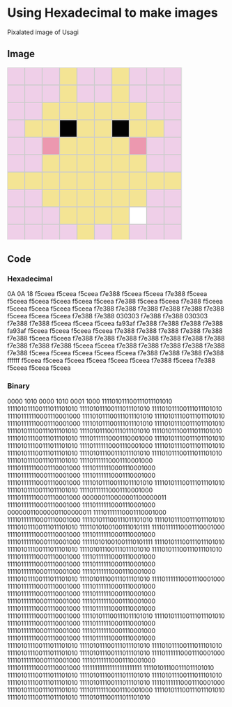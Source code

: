 # Using Hexadecimal to make images

Pixalated image of Usagi

## Image

![Pixel Usagi](../images/pixel-usagi.png)

## Code 

### Hexadecimal

0A
0A
18
f5ceea f5ceea f5ceea f7e388 f5ceea f5ceea f7e388 f5ceea f5ceea f5ceea 
f5ceea f5ceea f5ceea f7e388 f5ceea f5ceea f7e388 f5ceea f5ceea f5ceea 
f5ceea f5ceea f7e388 f7e388 f7e388 f7e388 f7e388 f7e388 f5ceea f5ceea 
f5ceea f7e388 f7e388 030303 f7e388 f7e388 030303 f7e388 f7e388 f5ceea 
f5ceea f5ceea fa93af f7e388 f7e388 f7e388 f7e388 fa93af f5ceea f5ceea
f5ceea f5ceea f7e388 f7e388 f7e388 f7e388 f7e388 f7e388 f5ceea f5ceea 
f7e388 f7e388 f7e388 f7e388 f7e388 f7e388 f7e388 f7e388 f7e388 f7e388
f5ceea f5ceea f7e388 f7e388 f7e388 f7e388 f7e388 f7e388 f5ceea f5ceea
f5ceea f5ceea f5ceea f7e388 f7e388 f7e388 f7e388 ffffff f5ceea f5ceea
f5ceea f5ceea f5ceea f5ceea f7e388 f5ceea f7e388 f5ceea f5ceea f5ceea

### Binary

0000 1010
0000 1010
0001 1000
111101011100111011101010 111101011100111011101010 111101011100111011101010 111101011100111011101010 111101111110001110001000 111101011100111011101010 111101011100111011101010 111101111110001110001000 111101011100111011101010 111101011100111011101010 
111101011100111011101010 111101011100111011101010 111101011100111011101010 111101011100111011101010 111101111110001110001000 111101011100111011101010 111101011100111011101010 111101111110001110001000 111101011100111011101010 111101011100111011101010 
111101011100111011101010 111101011100111011101010 111101011100111011101010 111101111110001110001000 111101111110001110001000 111101111110001110001000 111101111110001110001000 111101111110001110001000 111101111110001110001000 111101011100111011101010 
111101011100111011101010 111101011100111011101010 111101111110001110001000 111101111110001110001000 000000110000001100000011 111101111110001110001000 111101111110001110001000 000000110000001100000011 111101111110001110001000 111101111110001110001000 
111101011100111011101010 111101011100111011101010 111101011100111011101010 111110101001001110101111 111101111110001110001000 111101111110001110001000 111101111110001110001000 111101111110001110001000 111110101001001110101111 111101011100111011101010 
111101011100111011101010 111101011100111011101010 111101011100111011101010 111101111110001110001000 111101111110001110001000 111101111110001110001000 111101111110001110001000 111101111110001110001000 111101111110001110001000 111101011100111011101010 
111101011100111011101010 111101111110001110001000 111101111110001110001000 111101111110001110001000 111101111110001110001000 111101111110001110001000 111101111110001110001000 111101111110001110001000 111101111110001110001000 111101111110001110001000 
111101111110001110001000 111101011100111011101010 111101011100111011101010 111101111110001110001000 111101111110001110001000 111101111110001110001000 111101111110001110001000 111101111110001110001000 111101111110001110001000 111101011100111011101010 
111101011100111011101010 111101011100111011101010 111101011100111011101010 111101011100111011101010 111101111110001110001000 111101111110001110001000 111101111110001110001000 111101111110001110001000 111111111111111111111111 111101011100111011101010 
111101011100111011101010 111101011100111011101010 111101011100111011101010 111101011100111011101010 111101011100111011101010 111101111110001110001000 111101011100111011101010 111101111110001110001000 111101011100111011101010 111101011100111011101010 
111101011100111011101010 
